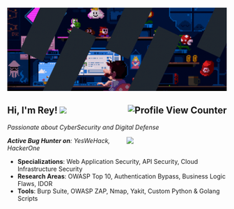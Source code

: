 <p align="center">
  <img src="https://github.com/RHYru9/rhyru9/blob/main/R.gif" alt="Security Banner">
</p>

## Hi, I'm Rey! <img src="https://github.githubassets.com/images/mona-whisper.gif" height="24" /><img align="right" src="https://komarev.com/ghpvc/?username=rhyru9" alt="Profile View Counter" />

*Passionate about CyberSecurity and Digital Defense*

<img align='right' src="https://github.com/RHYru9/rhyru9/blob/main/Re.gif" width="230" />

***Active Bug Hunter on**: YesWeHack, HackerOne*

- **Specializations**: Web Application Security, API Security, Cloud Infrastructure Security
- **Research Areas**: OWASP Top 10, Authentication Bypass, Business Logic Flaws, IDOR
- **Tools**: Burp Suite, OWASP ZAP, Nmap, Yakit, Custom Python & Golang Scripts
